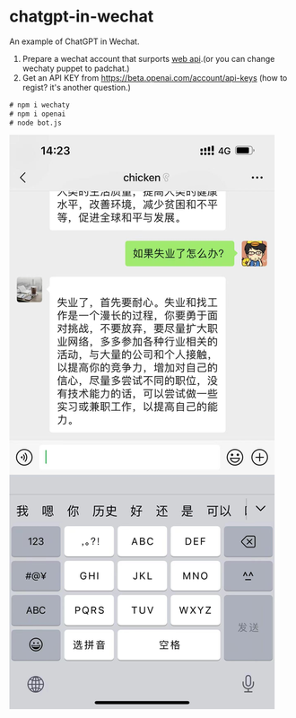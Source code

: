 # chatgpt-in-wechat
An example of ChatGPT in Wechat.

1. Prepare a wechat account that surports [web api](https://wx.qq.com).(or you can change wechaty puppet to padchat.)
2. Get an API KEY from https://beta.openai.com/account/api-keys (how to regist? it's another question.)

```
# npm i wechaty
# npm i openai
# node bot.js
```

![screenshot](https://github.com/jiguang/chatgpt-in-wechat/blob/54fc85ca427f2148ec4fc6af06cd24e2c947c795/screenshot.jpeg)
